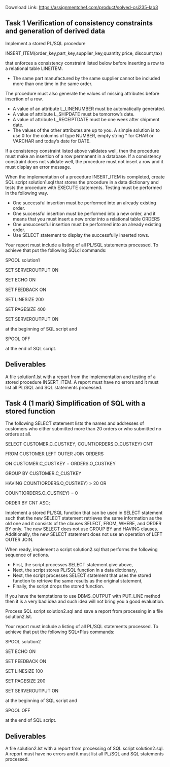 Download Link: https://assignmentchef.com/product/solved-csi235-lab3
<br>
<h2>Task 1  Verification of consistency constraints and generation of derived data</h2>

<strong> </strong>Implement a stored PL/SQL procedure

INSERT_ITEM(order_key,part_key,supplier_key,quantity,price,             discount,tax)

that enforces a consistency constraint listed below before inserting a row to a relational table LINEITEM.

<ul>

 <li>The same part manufactured by the same supplier cannot be included more than one time in the same order.</li>

</ul>

The procedure must also generate the values of missing attributes before insertion of a row.

<ul>

 <li>A value of an attribute L_LINENUMBER must be automatically generated.</li>

 <li>A value of attribute L_SHIPDATE must be tomorrow’s date.</li>

 <li>A value of attribute L_RECEIPTDATE must be one week after shipment date.</li>

 <li>The values of the other attributes are up to you. A simple solution is to use 0 for the columns of type NUMBER, empty string ” for CHAR or VARCHAR and today’s date for DATE.</li>

</ul>

If a consistency constraint listed above validates well, then the procedure must make an insertion of a row permanent in a database. If a consistency constraint does not validate well, the procedure must not insert a row and it must display an error message.

When the implementation of a procedure INSERT_ITEM is completed, create SQL script solution1.sql that stores the procedure in a data dictionary and tests the procedure with EXECUTE statements. Testing must be performed in the following way.

<ul>

 <li>One successful insertion must be performed into an already existing order.</li>

 <li>One successful insertion must be performed into a new order, and it means that you must insert a new order into a relational table ORDERS</li>

 <li>One unsuccessful insertion must be performed into an already existing order.</li>

 <li>Use SELECT statement to display the successfully inserted rows.</li>

</ul>




Your report must include a listing of all PL/SQL statements processed. To achieve that put the following SQLcl commands:




SPOOL solution1

SET SERVEROUTPUT ON

SET ECHO ON

SET FEEDBACK ON

SET LINESIZE 200

SET PAGESIZE 400

SET SERVEROUTPUT ON




at the beginning of SQL script and




SPOOL OFF




at the end of SQL script.




<h2>Deliverables</h2>

A file solution1.lst with a report from the implementation and testing of a stored procedure INSERT_ITEM.  A report must have no errors and it must list all PL/SQL and SQL statements processed.

<u>                                                                                                                                                </u>

<h2>Task 4 (1 mark) Simplification of SQL with a stored function</h2>

<strong> </strong>

The following SELECT statement lists the names and addresses of customers who either submitted more than 20 orders or who submitted no orders at all.




SELECT CUSTOMER.C_CUSTKEY, COUNT(ORDERS.O_CUSTKEY) CNT

FROM CUSTOMER LEFT OUTER JOIN ORDERS

ON CUSTOMER.C_CUSTKEY = ORDERS.O_CUSTKEY

GROUP BY CUSTOMER.C_CUSTKEY

HAVING COUNT(ORDERS.O_CUSTKEY) &gt; 20 OR

COUNT(ORDERS.O_CUSTKEY) = 0

ORDER BY CNT ASC;




Implement a stored PL/SQL function that can be used in SELECT statement such that the new SELECT statement retrieves the same information as the old one and it consists of the clauses SELECT, FROM, WHERE, and ORDER BY only. The new SELECT does not use GROUP BY and HAVING clauses. Additionally, the new SELECT statement does not use an operation of LEFT OUTER JOIN.




When ready, implement a script solution2.sql that performs the following sequence of actions.




<ul>

 <li>First, the script processes SELECT statement give above,</li>

 <li>Next, the script stores PL/SQL function in a data dictionary,</li>

 <li>Next, the script processes SELECT statement that uses the stored function to retrieve the same results as the original statement,</li>

 <li>Finally, the script drops the stored function.</li>

</ul>




If you have the temptations to use DBMS_OUTPUT with PUT_LINE method then it is a very bad idea and such idea will not bring you a good evaluation.




Process SQL script solution2.sql and save a report from processing in a file solution2.lst.




Your report must include a listing of all PL/SQL statements processed. To achieve that put the following SQL*Plus commands:




SPOOL solution2

SET ECHO ON

SET FEEDBACK ON

SET LINESIZE 100

SET PAGESIZE 200

SET SERVEROUTPUT ON




at the beginning of SQL script and




SPOOL OFF




at the end of SQL script.




<h2>Deliverables</h2>

A         file solution2.lst with             a          report   from    processing       of         SQL     script solution2.sql. A report must have no errors and it must list all PL/SQL and SQL statements processed.